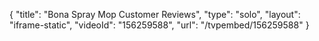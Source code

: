 {
    "title": "Bona Spray Mop Customer Reviews",
    "type": "solo",
    "layout": "iframe-static",
    "videoId": "156259588",
    "url": "\/tvpembed\/156259588"
}